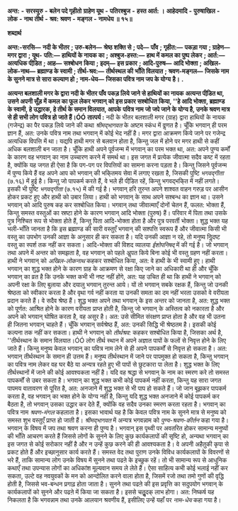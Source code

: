  **अन्त:** **-** **सरस्युरु** **-** **बलेन पदे गृहीतो** **ग्राहेण यूथ** **-** **पतिरश्बुज** **-** **हस्त आर्त: ।** **आहेदमादि** **-** **पुरुषाखिल** **-** **लोक** **-** **नाथ** **तीर्थ** **-** **श्रव: श्रवण** **-** **मङ्गल** **-** **नामधेय ॥ १५॥** 

**शब्दार्थ** 

**अन्त:-सरसि—** **नदी के भीतर** **; उरु-बलेन—** **श्रेष्ठ शक्ति से** **; पदे—** **पाँव** **; गृहीत:—** **पकड़ा गया** **; ग्राहेण—** **मगर द्वारा** **; यूथ-** **पति:—** **हाथियों के नायक का** **; अश्बुज-हस्त:—** **हाथ में कमल का पुष्प लेकर** **; आर्त:—** **अत्यधिक पीडि़त** **; आह—** **सश्बोधन** **किया** **; इदम्—** **इस प्रकार** **; आदि-पुरुष—** **आदि भोक्ता** **; अखिल-लोक-नाथ—** **ब्रह्माण्ड के स्वामी** **; तीर्थ-श्रव:—** **तीर्थस्थल की** **भाँति विलयात** **; श्रवण-मङ्गल—** **जिसके नाम के सुनने मात्र से सारा कल्याण हो** **; नाम-धेय—** **जिसका पवित्र नाम जप के योग्य** **है।** **.** 

**अत्यन्त बलशाली मगर के द्वारा नदी के भीतर पाँव पकड़ लिये जाने से हाथियों का नायक** **अत्यन्त पीडि़त था, उसने अपनी सूँड़ में कमल का फूल लेकर भगवान् को इस प्रकार सश्बोधित** **किया, ''हे आदि भोक्ता, ब्रह्माण्ड के स्वामी, हे उद्धारक, हे तीर्थ के समान विलयात, आपके** **पवित्र नाम जो जपे जाने के योग्य है, उनके श्रवण मात्र से ही सभी लोग पवित्र हो जाते हैं।ÓÓ** **तात्पर्य :** नदी के भीतर बलशाली मगर (ग्राह) द्वारा हाथियों के नायक (गजेन्द्र) का पैर पकड़ लिये जाने की कथा *श्रीमद्भागवत* के अष्टम स्कंध में वॢणत है। चूँकि भगवान् ही परम ज्ञान हैं, अत: उनके पवित्र नाम तथा भगवान् में कोई भेद नहीं है। मगर द्वारा आक्रमण किये जाने पर गजेन्द्र अत्यधिक विपत्ति में था। यद्यपि हाथी मगर से बलवान होता है, किन्तु जल में होने पर मगर हाथी से कहीं अधिक बलशाली बन जाता है। चूँकि हाथी अपने पूर्वजन्म में भगवान् का परम भक्त था, अत: अपने पुण्य कर्मों के कारण वह भगवान् का नाम उच्चारण करने में समर्थ था। इस जगत में प्रत्येक जीवात्मा सदैव कष्ट में रहता है, क्योंकि यह जगत ही ऐसा है कि पग-पग पर विपत्तियों का सामना करना पड़ता है। किन्तु जिसने पूर्वजन्म में पुण्य किये हैं वह अपने आप को भगवान् की भकि्तमय सेवा में लगाए रखता है, जिसकी पुष्टि *भगवद्गीता* (७.१६) में हुई है। किन्तु जो पापकर्म करते हैं, वे भले ही पीडि़त रहें, किन्तु भगवद्भकि्त में नहीं लगते। इसकी भी पुष्टि *भगवद्गीता* (७.१५) में की गई है। भगवान् हरि तुरन्त अपने शाश्वत वाहन गरुड़ पर आसीन होकर प्रकट हुए और हाथी को उबार लिया। हाथी को भगवान् के साथ अपने सश्बन्ध का ज्ञान था। उसने भगवान् को आदि पुरुष कह कर सश्बोधित किया। भगवान् तथा जीवात्माएँ दोनों चेतन हैं, फलत: भोक्ता हैं, किन्तु समस्त वस्तुओं का स्रष्टा होने के कारण भगवान् आदि भोक्ता (पुरुष) हैं। परिवार में पिता तथा उसके पुत्र निश्चित रूप से भोक्ता होते हैं, किन्तु पिता आदि-भोक्ता होता है और पुत्र परवर्ती भोक्ता। शुद्ध भक्त यह भली-भाँति जानता है कि इस ब्रह्माण्ड की सारी वस्तुएँ भगवान् की सश्पत्ति स्वरूप हैं और जीवात्मा किसी भी वस्तु का उपभोग उनकी आज्ञा के अनुसार ही कर सकता है। यदि उनकी आज्ञा न रहे, तो मनुष्य निॢदष्ट वस्तु का स्पर्श तक नहीं कर सकता। आदि-भोक्ता की विशद व्यालया *ईशोपनिषद्* में की गई है। जो भगवान् तथा अपने में अन्तर को समझता है, वह भगवान् को पहले अॢपत किये बिना कोई भी वस्तु ग्रहण नहीं करता। हाथी ने भगवान् को *अखिल-लोकनाथ* कहकर सश्बोधित किया, अत: वे हाथी के भी स्वामी हुए। हाथी भगवान् का शुद्ध भक्त होने के कारण ग्राह के आक्रमण से रक्षा किए जाने का अधिकारी था ही और चूँकि भगवान् का व्रत है कि उनके भक्त कभी भी नष्ट नहीं होंगे, अत: यह उचित ही था कि हाथी ने भगवान् को अपनी रक्षा के लिए बुलाया और दयालु भगवान् तुरन्त आये। यों तो भगवान् सबके रक्षक हैं, किन्तु जो उनकी श्रेष्ठता को स्वीकार करता है और वृथा गर्व नहीं करता या उनकी समता का दम नहीं भरता उसको वे वरीयता प्रदान करते हैं। वे सदैव श्रेष्ठ हैं। शुद्ध भक्त अपने तथा भगवान् के इस अन्तर को जानता है, अत: शुद्ध भक्त को पूर्णत: आश्रित होने के कारण वरीयता प्राप्त होती है, किन्तु जो भगवान् के अस्तित्व को नकारता है और अपने को भगवान् घोषित करता है, वह असुर है। अत: उसे सीमित संरक्षण प्राप्त होता है और वह भी उतना ही जितना भगवान् चाहते हैं। चूँकि भगवान् सर्वश्रेष्ठ हैं, अत: उनकी सिद्धि भी श्रेष्ठतम है। इसकी कोई कल्पना तक नहीं कर सकता। हाथी ने भगवान् को *तीर्थश्रव:* कहकर सश्बोधित किया है, जिसका अर्थ है, ''तीर्थस्थान के समान विलयात।ÓÓ लोग तीर्थ स्थान में अपने अज्ञात पापों के फलों से निवृत्त होने के लिए जाते हैं। किन्तु मनुष्य केवल भगवान् का पवित्र नाम लेने से ही अपने पापकर्मों से निवृत्त हो सकता है। अत: भगवान् तीर्थस्थान के समान ही उत्तम हैं। मनुष्य तीर्थस्थान में जाने पर पापमुक्त हो सकता है, किन्तु भगवान् का पवित्र नाम लेकर वह घर बैठे या अन्यत्र रहते हुए भी पापों से छुटकारा पा लेता है। शुद्ध भक्त के लिए तीर्थस्थानों में जाने की कोई आवश्यकता नहीं है। यदि वह श्रद्धा से भगवान् के नाम का स्मरण करे तो समस्त पापकर्मों से उबर सकता है। भगवान् का शुद्ध भक्त कभी कोई पापकर्म नहीं करता, किन्तु यह सारा जगत पापमय वातावरण से पूरित है, अत: अनजाने में शुद्ध भक्त से भी पाप हो सकते हैं। जो जान बूझकर पापकर्म करता है, वह भगवान् का भक्त होने के योग्य नहीं है, किन्तु यदि शुद्ध भक्त अनजाने में कोई पापकर्म कर बैठता है, तो भगवान् उसका उद्धार कर देते हैं, क्योंकि वह सदैव उनका स्मरण करता रहता है। भगवान् का पवित्र नाम *श्रवण-मंगल* कहलाता है। इसका भावार्थ यह है कि केवल पवित्र नाम के सुनने मात्र से मनुष्य को समस्त शुभ वस्तुएँ प्राप्त हो जाती हैं। *श्रीमद्भागवत* में अन्यत्र भगवन्नाम को *पुण्य-श्रवण-कीर्तन* कहा गया है। भगवान् के विषय में जप तथा श्रवण करना ही पुण्य है। भगवान् इस पृथ्वी पर अवतरित होकर सामान्य मनुष्यों की भाँति आचरण करते हैं जिससे लोगों के सुनने के लिए कुछ कार्यकलापों की सृष्टि हो, अन्यथा भगवान् का इस जगत से कोई सरोकार नहीं है और न उन्हें कुछ करने की ही आवश्यकता है। वे अपनी अहैतुकी कृपा से प्रकट होते हैं और इच्छानुसार कार्य करते हैं। समस्त वेद तथा पुराण उनके विविध कार्यकलापों के विवरणों से भरे हैं, ताकि सामान्य लोग उनके विषय में सुनने तथा पढऩे के इच्छुक रहें। तो भी सामान्य रूप से आधुनिक कथाएँ तथा उपन्यास लोगों का अधिकांश मूल्यवान समय ले लेते हैं। ऐसा साहित्य कभी कोई भलाई नहीं कर सकता, उल्टे वह नवयुवकों के मन को आन्दोलित करने वाला होता है, जिसमें रजो तथा तमो गुणों की वृद्धि होती है, जिससे भव-बन्धन प्रगाढ़ होता जाता है। सुनने तथा पढऩे की इस प्रवृत्ति का सदुपयोग भगवान् के कार्यकलापों को सुनने और पढऩे में किया जा सकता है। इससे चतुॢदक् लाभ होगा। अत: निष्कर्ष यह निकलता है कि भगवन्नाम तथा उनके आलयान श्रवणीय हैं, इसीलिए उन्हें यहाँ पर *नाम-धेय* कहा गया है। 